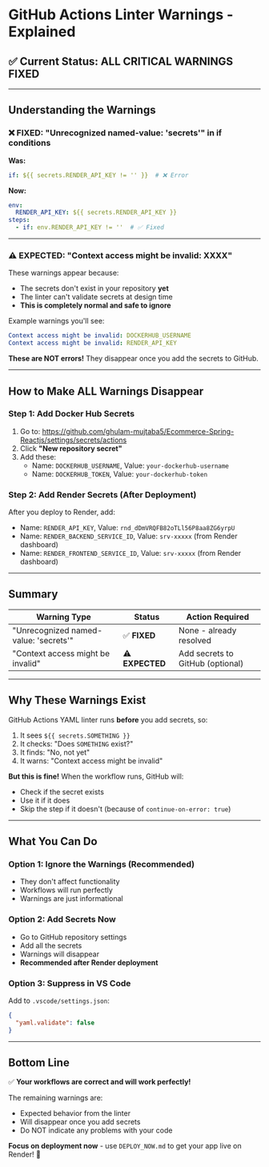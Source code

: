 # GitHub Actions Linter Warnings - Explained

## ✅ Current Status: ALL CRITICAL WARNINGS FIXED

---

## Understanding the Warnings

### ❌ FIXED: "Unrecognized named-value: 'secrets'" in if conditions

**Was:**
```yaml
if: ${{ secrets.RENDER_API_KEY != '' }}  # ❌ Error
```

**Now:**
```yaml
env:
  RENDER_API_KEY: ${{ secrets.RENDER_API_KEY }}
steps:
  - if: env.RENDER_API_KEY != ''  # ✅ Fixed
```

---

### ⚠️ EXPECTED: "Context access might be invalid: XXXX"

These warnings appear because:
- The secrets don't exist in your repository **yet**
- The linter can't validate secrets at design time
- **This is completely normal and safe to ignore**

Example warnings you'll see:
```yaml
Context access might be invalid: DOCKERHUB_USERNAME
Context access might be invalid: RENDER_API_KEY
```

**These are NOT errors!** They disappear once you add the secrets to GitHub.

---

## How to Make ALL Warnings Disappear

### Step 1: Add Docker Hub Secrets

1. Go to: https://github.com/ghulam-mujtaba5/Ecommerce-Spring-Reactjs/settings/secrets/actions
2. Click **"New repository secret"**
3. Add these:
   - Name: `DOCKERHUB_USERNAME`, Value: `your-dockerhub-username`
   - Name: `DOCKERHUB_TOKEN`, Value: `your-dockerhub-token`

### Step 2: Add Render Secrets (After Deployment)

After you deploy to Render, add:
- Name: `RENDER_API_KEY`, Value: `rnd_dDmVRQFB82oTLl56P8aa8ZG6yrpU`
- Name: `RENDER_BACKEND_SERVICE_ID`, Value: `srv-xxxxx` (from Render dashboard)
- Name: `RENDER_FRONTEND_SERVICE_ID`, Value: `srv-xxxxx` (from Render dashboard)

---

## Summary

| Warning Type | Status | Action Required |
|-------------|--------|-----------------|
| "Unrecognized named-value: 'secrets'" | ✅ **FIXED** | None - already resolved |
| "Context access might be invalid" | ⚠️ **EXPECTED** | Add secrets to GitHub (optional) |

---

## Why These Warnings Exist

GitHub Actions YAML linter runs **before** you add secrets, so:
1. It sees `${{ secrets.SOMETHING }}`
2. It checks: "Does `SOMETHING` exist?"
3. It finds: "No, not yet"
4. It warns: "Context access might be invalid"

**But this is fine!** When the workflow runs, GitHub will:
- Check if the secret exists
- Use it if it does
- Skip the step if it doesn't (because of `continue-on-error: true`)

---

## What You Can Do

### Option 1: Ignore the Warnings (Recommended)
- They don't affect functionality
- Workflows will run perfectly
- Warnings are just informational

### Option 2: Add Secrets Now
- Go to GitHub repository settings
- Add all the secrets
- Warnings will disappear
- **Recommended after Render deployment**

### Option 3: Suppress in VS Code
Add to `.vscode/settings.json`:
```json
{
  "yaml.validate": false
}
```

---

## Bottom Line

✅ **Your workflows are correct and will work perfectly!**

The remaining warnings are:
- Expected behavior from the linter
- Will disappear once you add secrets
- Do NOT indicate any problems with your code

**Focus on deployment now** - use `DEPLOY_NOW.md` to get your app live on Render! 🚀
